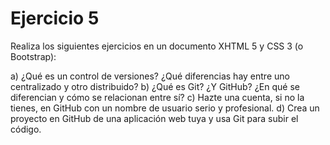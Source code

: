 # Ejercicio 5

Realiza los siguientes ejercicios en un documento XHTML 5 y CSS 3 (o Bootstrap):

a) ¿Qué es un control de versiones? ¿Qué diferencias hay entre uno centralizado y otro distribuido?
b) ¿Qué es Git? ¿Y GitHub? ¿En qué se diferencian y cómo se relacionan entre sí?
c) Hazte una cuenta, si no la tienes, en GitHub con un nombre de usuario serio y profesional.
d) Crea un proyecto en GitHub de una aplicación web tuya y usa Git para subir el código.
